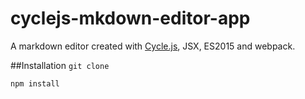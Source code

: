 # cyclejs-mkdown-editor-app

A markdown editor created with [Cycle.js](http://cycle.js.org/), JSX, ES2015 and webpack.

##Installation
`git clone`

`npm install`
